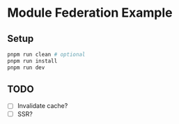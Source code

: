 # Module Federation Example

## Setup

```sh
pnpm run clean # optional
pnpm run install
pnpm run dev
```

## TODO

- [ ] Invalidate cache?
- [ ] SSR?
